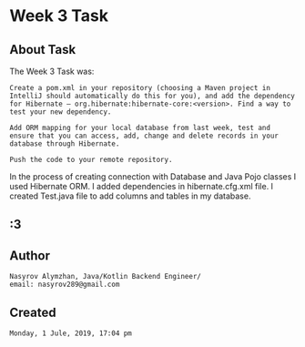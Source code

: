 # Week 3 Task
## About Task
The Week 3 Task was:
```
Create a pom.xml in your repository (choosing a Maven project in IntelliJ should automatically do this for you), and add the dependency for Hibernate – org.hibernate:hibernate-core:<version>. Find a way to test your new dependency.

Add ORM mapping for your local database from last week, test and ensure that you can access, add, change and delete records in your database through Hibernate.

Push the code to your remote repository.
```
In the process of creating connection with Database and Java Pojo classes I used Hibernate ORM. I added dependencies in hibernate.cfg.xml file. I created Test.java file to add columns and tables in my database.
## :3
## Author 
```
Nasyrov Alymzhan, Java/Kotlin Backend Engineer/
email: nasyrov289@gmail.com
```
## Created
```
Monday, 1 Jule, 2019, 17:04 pm
```
